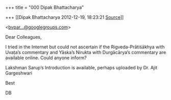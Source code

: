 +++
title = "000 Dipak Bhattacharya"

+++
[[Dipak Bhattacharya	2012-12-19, 18:23:21 [Source](https://groups.google.com/g/bvparishat/c/ZJ-thFWaKiU)]]





\<[bvpar...@googlegroups.com]()\>

Dear Colleagues,

I tried in the Internet but could not ascertain if the Rigveda-Prātiśākhya with Uvaṭa’s commentary and Yāska’s Nirukta with Durgācārya’s commentary are available online. Could anyone inform?

Lakshman Sarup’s Introduction is available, perhaps uploaded by Dr. Ajit Gargeshwari

Best

DB



